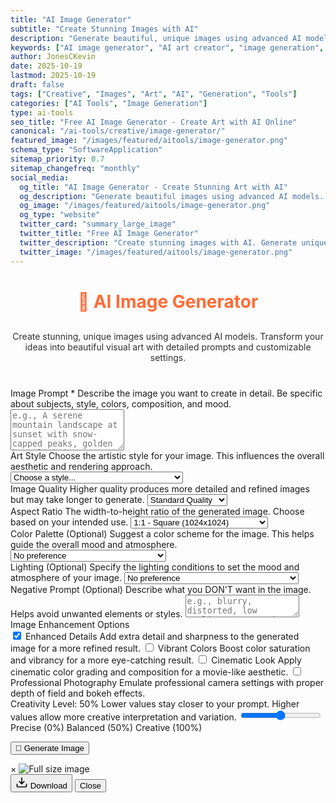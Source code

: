 ```yaml
---
title: "AI Image Generator"
subtitle: "Create Stunning Images with AI"
description: "Generate beautiful, unique images using advanced AI models. Create art, illustrations, and visual content with detailed prompts and customizable settings."
keywords: ["AI image generator", "AI art creator", "image generation", "AI artwork", "text to image", "AI illustration", "creative AI", "image creator", "AI art tool"]
author: JonesCKevin
date: 2025-10-19
lastmod: 2025-10-19
draft: false
tags: ["Creative", "Images", "Art", "AI", "Generation", "Tools"]
categories: ["AI Tools", "Image Generation"]
type: ai-tools
seo_title: "Free AI Image Generator - Create Art with AI Online"
canonical: "/ai-tools/creative/image-generator/"
featured_image: "/images/featured/aitools/image-generator.png"
schema_type: "SoftwareApplication"
sitemap_priority: 0.7
sitemap_changefreq: "monthly"
social_media:
  og_title: "AI Image Generator - Create Stunning Art with AI"
  og_description: "Generate beautiful images using advanced AI models. Create art, illustrations, and visual content with detailed prompts."
  og_image: "/images/featured/aitools/image-generator.png"
  og_type: "website"
  twitter_card: "summary_large_image"
  twitter_title: "Free AI Image Generator"
  twitter_description: "Create stunning images with AI. Generate unique artwork and illustrations from text prompts."
  twitter_image: "/images/featured/aitools/image-generator.png"
---
```


<link rel="stylesheet" href="image-generator.css">

<h1 style="text-align: center; margin-bottom: 30px; color: #ff6b35;">🎨 AI Image Generator</h1>
<p style="text-align: center; margin-bottom: 40px; opacity: 0.9;">
Create stunning, unique images using advanced AI models. Transform your ideas into beautiful visual art with detailed prompts and customizable settings.
</p>

<form id="imageGeneratorForm">
  <div class="form-group">
    <label for="prompt" class="tooltip">
      Image Prompt *
      <span class="tooltiptext">Describe the image you want to create in detail. Be specific about subjects, style, colors, composition, and mood.</span>
    </label>
    <textarea id="prompt" rows="4" placeholder="e.g., A serene mountain landscape at sunset with snow-capped peaks, golden hour lighting, vibrant colors, ultra detailed, photorealistic..." required></textarea>
  </div>

  <div class="form-row">
    <div class="form-group">
      <label for="imageStyle" class="tooltip">
        Art Style
        <span class="tooltiptext">Choose the artistic style for your image. This influences the overall aesthetic and rendering approach.</span>
      </label>
      <select id="imageStyle">
        <option value="">Choose a style...</option>
        <option value="photorealistic">📷 Photorealistic - Like a real photo</option>
        <option value="digital-art">🎨 Digital Art - Modern digital painting</option>
        <option value="oil-painting">🖌️ Oil Painting - Classic oil painting style</option>
        <option value="watercolor">💧 Watercolor - Soft, flowing watercolor</option>
        <option value="anime">🎭 Anime - Japanese animation style</option>
        <option value="comic-book">📚 Comic Book - Comic/graphic novel style</option>
        <option value="3d-render">🎮 3D Render - Computer-generated 3D</option>
        <option value="pencil-sketch">✏️ Pencil Sketch - Hand-drawn sketch</option>
        <option value="abstract">🌀 Abstract - Abstract/conceptual art</option>
        <option value="surreal">🌙 Surreal - Dreamlike, surrealist style</option>
        <option value="fantasy">✨ Fantasy - Magical, fantasy illustration</option>
        <option value="sci-fi">🚀 Sci-Fi - Futuristic, science fiction</option>
        <option value="cyberpunk">🌃 Cyberpunk - Neon, dystopian future</option>
        <option value="steampunk">⚙️ Steampunk - Victorian-era technology</option>
        <option value="minimalist">▫️ Minimalist - Simple, clean design</option>
        <option value="vintage">📼 Vintage - Retro, nostalgic aesthetic</option>
      </select>
    </div>
    <div class="form-group">
      <label for="imageQuality" class="tooltip">
        Image Quality
        <span class="tooltiptext">Higher quality produces more detailed and refined images but may take longer to generate.</span>
      </label>
      <select id="imageQuality">
        <option value="standard">Standard Quality</option>
        <option value="high">High Quality</option>
        <option value="ultra">Ultra Quality (HD)</option>
      </select>
    </div>
  </div>

  <div class="form-row">
    <div class="form-group">
      <label for="aspectRatio" class="tooltip">
        Aspect Ratio
        <span class="tooltiptext">The width-to-height ratio of the generated image. Choose based on your intended use.</span>
      </label>
      <select id="aspectRatio">
        <option value="1:1">1:1 - Square (1024x1024)</option>
        <option value="16:9">16:9 - Landscape (1792x1024)</option>
        <option value="9:16">9:16 - Portrait (1024x1792)</option>
        <option value="4:3">4:3 - Classic (1536x1152)</option>
        <option value="3:4">3:4 - Classic Portrait (1152x1536)</option>
      </select>
    </div>
    <div class="form-group">
      <label for="colorPalette" class="tooltip">
        Color Palette (Optional)
        <span class="tooltiptext">Suggest a color scheme for the image. This helps guide the overall mood and atmosphere.</span>
      </label>
      <select id="colorPalette">
        <option value="">No preference</option>
        <option value="vibrant">🌈 Vibrant - Bold, saturated colors</option>
        <option value="pastel">🎀 Pastel - Soft, light colors</option>
        <option value="monochrome">⚫⚪ Monochrome - Single color tones</option>
        <option value="warm">🔥 Warm - Reds, oranges, yellows</option>
        <option value="cool">❄️ Cool - Blues, greens, purples</option>
        <option value="earth-tones">🌍 Earth Tones - Natural, muted colors</option>
        <option value="neon">💡 Neon - Bright, electric colors</option>
        <option value="muted">🎨 Muted - Desaturated, subtle colors</option>
      </select>
    </div>
  </div>

  <div class="form-group">
    <label for="lighting" class="tooltip">
      Lighting (Optional)
      <span class="tooltiptext">Specify the lighting conditions to set the mood and atmosphere of your image.</span>
    </label>
    <select id="lighting">
      <option value="">No preference</option>
      <option value="golden-hour">🌅 Golden Hour - Warm sunset/sunrise light</option>
      <option value="blue-hour">🌆 Blue Hour - Cool twilight light</option>
      <option value="dramatic">⚡ Dramatic - Strong contrasts and shadows</option>
      <option value="soft">☁️ Soft - Diffused, gentle lighting</option>
      <option value="studio">💡 Studio - Professional, even lighting</option>
      <option value="natural">🌤️ Natural - Daylight conditions</option>
      <option value="moody">🌙 Moody - Dark, atmospheric lighting</option>
      <option value="backlit">🔆 Backlit - Light from behind subject</option>
      <option value="rim-lighting">✨ Rim Lighting - Edge-lit subjects</option>
    </select>
  </div>

  <div class="form-group">
    <label for="negativePrompt" class="tooltip">
      Negative Prompt (Optional)
      <span class="tooltiptext">Describe what you DON'T want in the image. Helps avoid unwanted elements or styles.</span>
    </label>
    <textarea id="negativePrompt" rows="2" placeholder="e.g., blurry, distorted, low quality, watermark, text, deformed..."></textarea>
  </div>

  <div class="form-group">
    <label>Image Enhancement Options</label>
    <div class="checkbox-group">
      <label class="checkbox-inline tooltip">
        <input type="checkbox" id="enhanceDetails" checked> Enhanced Details
        <span class="tooltiptext">Add extra detail and sharpness to the generated image for a more refined result.</span>
      </label>
      <label class="checkbox-inline tooltip">
        <input type="checkbox" id="enhanceColors"> Vibrant Colors
        <span class="tooltiptext">Boost color saturation and vibrancy for a more eye-catching result.</span>
      </label>
      <label class="checkbox-inline tooltip">
        <input type="checkbox" id="cinematicLook"> Cinematic Look
        <span class="tooltiptext">Apply cinematic color grading and composition for a movie-like aesthetic.</span>
      </label>
      <label class="checkbox-inline tooltip">
        <input type="checkbox" id="professionalPhoto"> Professional Photography
        <span class="tooltiptext">Emulate professional camera settings with proper depth of field and bokeh effects.</span>
      </label>
    </div>
  </div>

  <div class="form-group">
    <label for="creativity" class="tooltip">
      Creativity Level: <span id="creativityDisplay">50</span>%
      <span class="tooltiptext">Lower values stay closer to your prompt. Higher values allow more creative interpretation and variation.</span>
    </label>
    <input type="range" id="creativity" min="0" max="100" value="50" oninput="updateCreativityDisplay(this.value)"/>
    <div class="slider-labels">
      <span>Precise (0%)</span>
      <span>Balanced (50%)</span>
      <span>Creative (100%)</span>
    </div>
  </div>

  <button type="button" class="btn-primary" onclick="generateImage()">🎨 Generate Image</button>
</form>

<div id="loadingDiv" class="loading" style="display: none;">
  <div class="loading-spinner"></div>
  <div class="loading-text">Creating your image...</div>
  <div class="loading-subtext">This may take 30-60 seconds depending on complexity</div>
</div>

<div id="errorDiv" style="display: none;"></div>

<div id="resultDiv" style="display: none;">
  <h3 style="color: #ff6b35; margin-bottom: 20px;">✨ Your Generated Image</h3>
  
  <div class="image-container">
    <div class="image-wrapper">
      <img id="generatedImage" alt="AI Generated Image" />
      <div class="image-overlay">
        <button class="overlay-btn" onclick="window.openImageModal()" title="View Full Size">
          <svg width="24" height="24" viewBox="0 0 24 24" fill="none" stroke="currentColor" stroke-width="2">
            <path d="M15 3h6v6M9 21H3v-6M21 3l-7 7M3 21l7-7"/>
          </svg>
          Expand
        </button>
      </div>
    </div>
  </div>

  <div class="image-info">
    <div class="info-item">
      <span class="info-label">Model:</span>
      <span id="imageModel">-</span>
    </div>
    <div class="info-item">
      <span class="info-label">Size:</span>
      <span id="imageSize">-</span>
    </div>
    <div class="info-item">
      <span class="info-label">Style:</span>
      <span id="imageStyleUsed">-</span>
    </div>
  </div>

  <div class="prompt-used">
    <h4>Prompt Used:</h4>
    <p id="imagePromptUsed"></p>
  </div>

  <div style="margin-top: 30px; gap: 15px; display: flex; justify-content: center; flex-wrap: wrap;">
    <button class="btn-primary btn-download" onclick="window.downloadImage(event)">
      <svg width="20" height="20" viewBox="0 0 24 24" fill="none" stroke="currentColor" stroke-width="2">
        <path d="M21 15v4a2 2 0 0 1-2 2H5a2 2 0 0 1-2-2v-4M7 10l5 5 5-5M12 15V3"/>
      </svg>
      Download Image
    </button>
    <button class="btn-primary btn-download" onclick="window.copyPromptToClipboard(event)">Copy Prompt</button>
    <button class="btn-primary btn-download" onclick="window.regenerateImage()">
      <svg width="20" height="20" viewBox="0 0 24 24" fill="none" stroke="currentColor" stroke-width="2">
        <path d="M1 4v6h6M23 20v-6h-6"/>
        <path d="M20.49 9A9 9 0 0 0 5.64 5.64L1 10m22 4l-4.64 4.36A9 9 0 0 1 3.51 15"/>
      </svg>
      Regenerate
    </button>
  </div>
</div>

<!-- Full Image Modal -->
<div id="imageModal" class="modal" onclick="closeModal()">
  <div class="modal-content" onclick="event.stopPropagation()">
    <span class="close" onclick="closeModal()">&times;</span>
    <img id="modalImage" alt="Full size image" />
    <div class="modal-controls">
      <button class="modal-btn" onclick="downloadImage()">
        <svg width="20" height="20" viewBox="0 0 24 24" fill="none" stroke="currentColor" stroke-width="2">
          <path d="M21 15v4a2 2 0 0 1-2 2H5a2 2 0 0 1-2-2v-4M7 10l5 5 5-5M12 15V3"/>
        </svg>
        Download
      </button>
      <button class="modal-btn" onclick="closeModal()">Close</button>
    </div>
  </div>
</div>

<script src="image-generator.js"></script>
